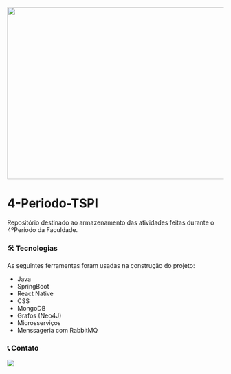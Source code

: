<img src="https://th.bing.com/th/id/R.41763aea03406aeec4582091dcc15df2?rik=WlVZCwe4L%2flvhA&riu=http%3a%2f%2f1.bp.blogspot.com%2f_TpKqZBuPWUM%2fSdvt3fha-cI%2fAAAAAAAAAAc%2fpYyPA98nrQo%2fw1200-h630-p-k-no-nu%2ftecnologiascopia.jpg&ehk=hfI4Et9fFXbLlwJvvzsPfQe5kccWQR0XSiDRzdyMf%2b4%3d&risl=&pid=ImgRaw&r=0&sres=1&sresct=1" width="1100px" height="400px">

# 4-Periodo-TSPI

  Repositório destinado ao armazenamento das atividades feitas durante o 4ºPeríodo da Faculdade.

### 🛠 Tecnologias

As seguintes ferramentas foram usadas na construção do projeto:

- Java
- SpringBoot
- React Native
- CSS
- MongoDB
- Grafos (Neo4J)
- Microsserviços
- Menssageria com RabbitMQ

### 📞 Contato
<a href="https://www.linkedin.com/in/carloscaykebn/" target="_blank"><img src="https://img.shields.io/badge/-LinkedIn-%230077B5?style=for-the-badge&logo=linkedin&logoColor=white" target="_blank"></a> 
